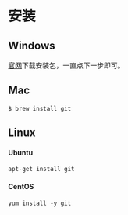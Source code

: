 # 安装

## Windows

[官网](https://git-scm.com/)下载安装包，一直点下一步即可。

## Mac
```
$ brew install git
```

## Linux 


#### Ubuntu
```
apt-get install git
```

#### CentOS

```
yum install -y git
```
